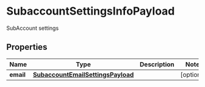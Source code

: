 

# SubaccountSettingsInfoPayload

SubAccount settings

## Properties

Name | Type | Description | Notes
------------ | ------------- | ------------- | -------------
**email** | [**SubaccountEmailSettingsPayload**](SubaccountEmailSettingsPayload.md) |  |  [optional]




